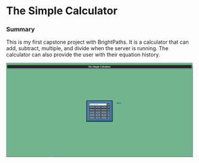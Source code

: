 # The Simple Calculator

### Summary
This is my first capstone project with BrightPaths. It is a calculator that can add, subtract, multiple, and divide when the server is running. The calculator can also provide the user with their equation history.



![Alt text](https://github.com/Ponesty/capstone-project-1/blob/main/images/Simple.PNG "Simple")
